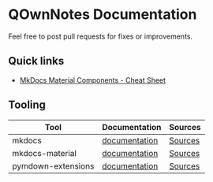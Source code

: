# QOwnNotes Documentation

Feel free to post pull requests for fixes or improvements.

## Quick links

- [MkDocs Material Components - Cheat Sheet](https://yakworks.github.io/mkdocs-material-components/cheat-sheet/)

## Tooling

| Tool              | Documentation                       | Sources                           |
|-------------------|-------------------------------------|-----------------------------------|
| mkdocs            | [documentation][mkdocs]             | [Sources][mkdocs-src]             |
| mkdocs-material   | [documentation][mkdocs-material]    | [Sources][mkdocs-material-src]    |
| pymdown-extensions| [documentation][pymdown-extensions] | [Sources][pymdown-extensions-src] |


[mkdocs]: https://www.mkdocs.org "Mkdocs"
[mkdocs-src]: https://github.com/mkdocs/mkdocs "Mkdocs - Sources"

[mkdocs-material]: https://squidfunk.github.io/mkdocs-material/ "Material for MkDocs"
[mkdocs-material-src]: https://github.com/squidfunk/mkdocs-material "Material for MkDocs - Sources"

[pymdown-extensions]: https://facelessuser.github.io/pymdown-extensions/extensions "PyMdown Extensions"
[pymdown-extensions-src]: https://github.com/facelessuser/pymdown-extensions "PyMdown Extensions - Sources"
